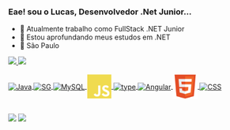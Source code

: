 ### Eae! sou o Lucas, Desenvolvedor .Net Junior...
- 🔭 Atualmente trabalho como FullStack .NET Junior
- 🌱 Estou aprofundando meus estudos em .NET
- 📍 São Paulo
<div align="">
  <a href="https://github.com/LuukasOo">
  <img height="140em" src="https://github-readme-stats.vercel.app/api?username=LuukasOo&show_icons=true&theme=github_dark&include_all_commits=true&count_private=true"/>
  <img height="140em" src="https://github-readme-stats.vercel.app/api/top-langs/?username=LuukasOo&layout=compact&langs_count=7&theme=github_dark"/>
</div>
<div style="display: inline_block"><br>
  
  <img align="center" alt="Java" height="50" width="50"      src="https://cdn.jsdelivr.net/gh/devicons/devicon/icons/java/java-original.svg" />
  <img align="center" alt="SG" height="50" width="50"        src="https://img.icons8.com/color/344/spring-logo.png" />
  <img align="center" alt="MySQL" height="50" width="50"     src="https://cdn.jsdelivr.net/gh/devicons/devicon/icons/mysql/mysql-original-wordmark.svg" />
  <img align="center" alt="Js" height="50" width="50"        src="https://raw.githubusercontent.com/devicons/devicon/master/icons/javascript/javascript-plain.svg" />
  <img align="center" alt="type"  height="50" width="50"     src="https://cdn.jsdelivr.net/gh/devicons/devicon/icons/typescript/typescript-plain.svg" />
  <img align="center" alt="Angular" height="50" width="50"   src="https://cdn.jsdelivr.net/gh/devicons/devicon/icons/angularjs/angularjs-plain.svg" />
  <img align="center" alt="HTML" height="50" width="50"      src="https://raw.githubusercontent.com/devicons/devicon/master/icons/html5/html5-original.svg" />
  <img align="center" alt="CSS" height="50" width="50"       src="https://cdn.jsdelivr.net/gh/devicons/devicon/icons/css3/css3-original.svg" />
   


 

  

  
 
</div>
  
  ##
 
<div> 
 

<a href = "mailto:luckas2k20@gmail.com"><img src="https://img.shields.io/badge/-Gmail-%23333?style=for-the-badge&logo=gmail&logoColor=white" target="_blank"></a>
  <a href="https://www.linkedin.com/in/jo%C3%A3o-lucas-537403140/" target="_blank"><img src="https://img.shields.io/badge/-LinkedIn-%230077B5?style=for-the-badge&logo=linkedin&logoColor=white" target="_blank"></a> 
 
</div>

